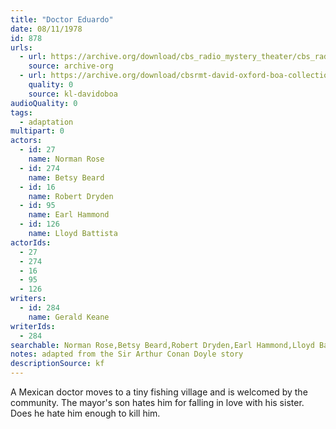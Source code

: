 ```yaml
---
title: "Doctor Eduardo"
date: 08/11/1978
id: 878
urls: 
  - url: https://archive.org/download/cbs_radio_mystery_theater/cbs_radio_mystery_theater-0851-0900.zip/cbs_radio_mystery_theater-0851-0900%2Fcbsrmt_0878_doctor_eduardo.mp3
    source: archive-org
  - url: https://archive.org/download/cbsrmt-david-oxford-boa-collection/CBSRMT-780811-0878-Doctor-Eduardo-(128-48)_WBBM-JE-{BoA}.mp3
    quality: 0
    source: kl-davidoboa
audioQuality: 0
tags: 
  - adaptation
multipart: 0
actors:  
  - id: 27
    name: Norman Rose  
  - id: 274
    name: Betsy Beard  
  - id: 16
    name: Robert Dryden  
  - id: 95
    name: Earl Hammond  
  - id: 126
    name: Lloyd Battista
actorIds:  
  - 27  
  - 274  
  - 16  
  - 95  
  - 126
writers:  
  - id: 284
    name: Gerald Keane
writerIds:  
  - 284
searchable: Norman Rose,Betsy Beard,Robert Dryden,Earl Hammond,Lloyd Battista Gerald Keane
notes: adapted from the Sir Arthur Conan Doyle story
descriptionSource: kf
---
```

A Mexican doctor moves to a tiny fishing village and is welcomed by the community. The mayor's son hates him for falling in love with his sister. Does he hate him enough to kill him.